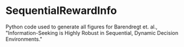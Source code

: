 # SequentialRewardInfo
Python code used to generate all figures for Barendregt et. al., "Information-Seeking is Highly Robust in Sequential, Dynamic Decision Environments."
